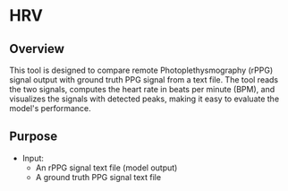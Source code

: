 # HRV
## Overview
This tool is designed to compare remote Photoplethysmography (rPPG) signal output with ground truth PPG signal from a text file. The tool reads the two signals, computes the heart rate in beats per minute (BPM), and visualizes the signals with detected peaks, making it easy to evaluate the model's performance.
## Purpose
+ Input:
  + An rPPG signal text file (model output)
  + A ground truth PPG signal text file
